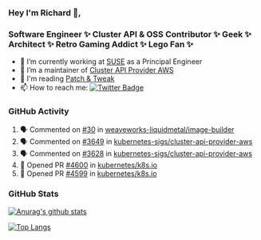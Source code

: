 ### Hey I'm Richard 👋, 

<h3 align="left">Software Engineer ✨ Cluster API & OSS Contributor ✨ Geek ✨ Architect ✨ Retro Gaming Addict ✨ Lego Fan ✨</h3>

- 🔭 I’m currently working at [SUSE](https://www.suse.com/) as a Principal Engineer
- 👯 I’m a maintainer of [Cluster API Provider AWS](https://github.com/kubernetes-sigs/cluster-api-provider-aws)
- 💬 I'm reading [Patch & Tweak](https://bjooks.com/products/patch-tweak-exploring-modular-synthesis)
- 📫 How to reach me: [![Twitter Badge](https://img.shields.io/badge/-@fruit_case-00acee?style=flat&logo=Twitter&logoColor=white)](https://twitter.com/intent/follow?screen_name=fruit_case "Follow on Twitter")

### GitHub Activity 

<!--START_SECTION:activity-->
1. 🗣 Commented on [#30](https://github.com/weaveworks-liquidmetal/image-builder/issues/30) in [weaveworks-liquidmetal/image-builder](https://github.com/weaveworks-liquidmetal/image-builder)
2. 🗣 Commented on [#3649](https://github.com/kubernetes-sigs/cluster-api-provider-aws/issues/3649) in [kubernetes-sigs/cluster-api-provider-aws](https://github.com/kubernetes-sigs/cluster-api-provider-aws)
3. 🗣 Commented on [#3628](https://github.com/kubernetes-sigs/cluster-api-provider-aws/issues/3628) in [kubernetes-sigs/cluster-api-provider-aws](https://github.com/kubernetes-sigs/cluster-api-provider-aws)
4. 💪 Opened PR [#4600](https://github.com/kubernetes/k8s.io/pull/4600) in [kubernetes/k8s.io](https://github.com/kubernetes/k8s.io)
5. 💪 Opened PR [#4599](https://github.com/kubernetes/k8s.io/pull/4599) in [kubernetes/k8s.io](https://github.com/kubernetes/k8s.io)
<!--END_SECTION:activity-->

### GitHub Stats

[![Anurag's github stats](https://github-readme-stats.vercel.app/api?username=richardcase&count_private=true&show_icons=true)](https://github.com/anuraghazra/github-readme-stats)

[![Top Langs](https://github-readme-stats.vercel.app/api/top-langs/?username=richardcase&hide=html&layout=compact)](https://github.com/anuraghazra/github-readme-stats)
